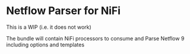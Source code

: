 # Netflow Parser for NiFi

This is a WIP (i.e. it does not work)

The bundle will contain NiFi processors to consume and Parse Netflow 9 including options and templates

